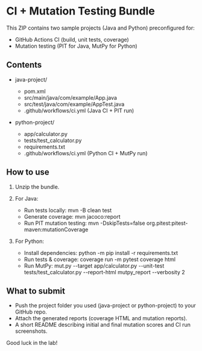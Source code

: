 # CI + Mutation Testing Bundle

This ZIP contains two sample projects (Java and Python) preconfigured for:
- GitHub Actions CI (build, unit tests, coverage)
- Mutation testing (PIT for Java, MutPy for Python)

## Contents
- java-project/
  - pom.xml
  - src/main/java/com/example/App.java
  - src/test/java/com/example/AppTest.java
  - .github/workflows/ci.yml  (Java CI + PIT run)

- python-project/
  - app/calculator.py
  - tests/test_calculator.py
  - requirements.txt
  - .github/workflows/ci.yml  (Python CI + MutPy run)

## How to use
1. Unzip the bundle.
2. For Java:
   - Run tests locally:
     mvn -B clean test
   - Generate coverage:
     mvn jacoco:report
   - Run PIT mutation testing:
     mvn -DskipTests=false org.pitest:pitest-maven:mutationCoverage

3. For Python:
   - Install dependencies:
     python -m pip install -r requirements.txt
   - Run tests & coverage:
     coverage run -m pytest
     coverage html
   - Run MutPy:
     mut.py --target app/calculator.py --unit-test tests/test_calculator.py --report-html mutpy_report --verbosity 2

## What to submit
- Push the project folder you used (java-project or python-project) to your GitHub repo.
- Attach the generated reports (coverage HTML and mutation reports).
- A short README describing initial and final mutation scores and CI run screenshots.

Good luck in the lab!
